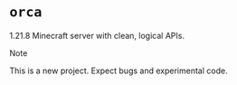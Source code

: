 # `orca`

1.21.8 Minecraft server with clean, logical APIs.

> [!NOTE]
> This is a new project. Expect bugs and experimental code.
